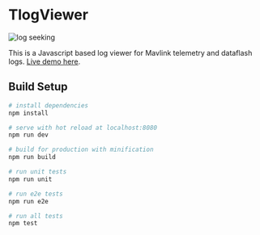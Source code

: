 # TlogViewer

![log seeking](preview.gif "Logo Title Text 1")

 This is a Javascript based log viewer for Mavlink telemetry and dataflash logs.
 [Live demo here](http://tlog.ibexcps.com).

## Build Setup

``` bash
# install dependencies
npm install

# serve with hot reload at localhost:8080
npm run dev

# build for production with minification
npm run build

# run unit tests
npm run unit

# run e2e tests
npm run e2e

# run all tests
npm test
```
